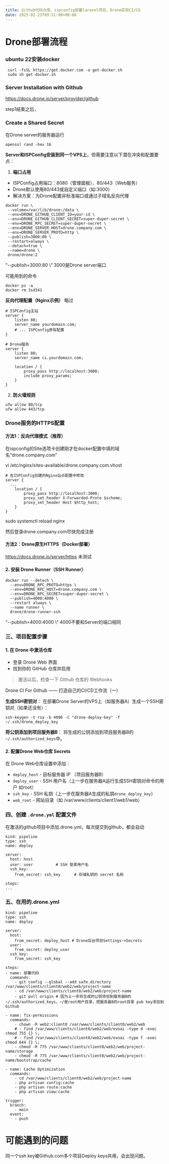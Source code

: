 ```yaml
---
title: Github代码仓库、ispconfig部署laravel项目，Drone实现CI/CD
date: 2025-02-23T09:51:00+08:00
---
```

# Drone部署流程

### ubuntu 22安装docker

```
 curl -fsSL https://get.docker.com -o get-docker.sh
 sudo sh get-docker.sh
```

### Server Installation with Github

https://docs.drone.io/server/provider/github

step1结束之后，

### Create a Shared Secret

在Drone server的服务器运行

```
openssl rand -hex 16
```

**Server和ISPConfig安装到同一个VPS上**，但需要注意以下潜在冲突和配置要点：

1. **端口占用**
  
  - ISPConfig占用端口：8080（管理面板）、80/443（Web服务）
  - Drone默认使用80/443或自定义端口（如:3000）
  - 解决方案：为Drone配置非标准端口或通过子域名反向代理

```
docker run \
 --volume=/var/lib/drone:/data \
 --env=DRONE_GITHUB_CLIENT_ID=your-id \
 --env=DRONE_GITHUB_CLIENT_SECRET=super-duper-secret \
 --env=DRONE_RPC_SECRET=super-duper-secret \
 --env=DRONE_SERVER_HOST=drone.company.com \
 --env=DRONE_SERVER_PROTO=http \
 --publish=3000:80 \
 --restart=always \
 --detach=true \
 --name=drone \
 drone/drone:2
```

“--publish=3000:80 \“ 3000是Drone server端口

可能用到的命令

```
docker ps -a
docker rm 3sd341
```

**反向代理配置（Nginx示例）** 略过

```
# ISPConfig主站
server {
    listen 80;
    server_name yourdomain.com;
    # ... ISPConfig原有配置
}

# Drone服务
server {
    listen 80;
    server_name ci.yourdomain.com;

    location / {
        proxy_pass http://localhost:3000;
        include proxy_params;
    }
}
```

2. **防火墙规则**

```
ufw allow 80/tcp
ufw allow 443/tcp
```

### Drone服务的HTTPS配置

#### 方法1：反向代理模式（推荐）

在ispconfig的Site选项卡创建刚才在docker配置中填的域名“drone.company.com”

vi /etc/nginx/sites-available/drone.company.com.vhost

```
# 在ISPConfig创建的Nginx站点配置中修改
server {
  ...
    location / {
        proxy_pass http://localhost:3000;
        proxy_set_header X-Forwarded-Proto $scheme;
        proxy_set_header Host $http_host;
    }
}
```

sudo systemctl reload nginx

然后登录drone.company.com尽快完成注册

#### 方法2：Drone原生HTTPS（Docker部署）

https://docs.drone.io/server/https 未测试

#### 2. 安装 Drone Runner（SSH Runner）

```
docker run --detach \
  --env=DRONE_RPC_PROTO=https \
  --env=DRONE_RPC_HOST=drone.company.com \
  --env=DRONE_RPC_SECRET=super-duper-secret \
  --publish=4000:4000 \
  --restart always \
  --name runner \
  drone/drone-runner-ssh
```

“--publish=4000:4000 \“ 4000不要和Server的端口相同

### 三、项目配置步骤

#### 1. 在 Drone 中激活仓库

- 登录 Drone Web 界面
- 找到你的 GitHub 仓库并启用

> 激活以后，检查一下 GIthub 仓库的 Webhooks

Drone CI For Github —— 打造自己的CI/CD工作流（一）

**生成SSH密钥对**：
在部署Drone Server的VPS上（如服务器A）生成一个SSH密钥对（如果还没有）：

```
ssh-keygen -t rsa -b 4096 -C "drone-deploy-key" -f ~/.ssh/drone_deploy_key
```

**将公钥添加到项目服务器B**：
将生成的公钥添加到项目服务器B的`~/.ssh/authorized_keys`中。

#### 2. 配置Drone Web仓库 Secrets

在 Drone Web仓库设置中添加：

- `deploy_host` - 目标服务器 IP （项目服务器B）
- `deploy_user` - SSH 用户名（上一步在服务器A运行生成SSH密钥对命令的用户 如root）
- `ssh_key` - SSH 私钥（上一步在服务器A生成的私钥`drone_deploy_key`）
- `web_root` - 网站目录（如 /var/www/clients/client1/web1/web）

### 四、创建 `.drone.yml` 配置文件

在激活的github项目中添加.drone.yml，每次提交到github，都会自动

```
kind: pipeline
type: ssh
name: deploy

server:
  host: host
  user: user          # SSH 登录用户名
  ssh_key: 
    from_secret: ssh_key      # 存储私钥的 secret 名称

steps:
...
```

### 五、在用的.drone.yml

```
kind: pipeline
type: ssh
name: deploy

server:
  host:
    from_secret: deploy_host # Drone后台项目Settings->Secrets
  user:
    from_secret: deploy_user
  ssh_key:
    from_secret: ssh_key

steps:
- name: 部署代码
  commands:
    - git config --global --add safe.directory /var/www/clients/client0/web2/web/project-name
    - cd /var/www/clients/client0/web2/web/project-name
    - git pull origin # 因为上一步将生成的公钥添加到服务器B的~/.ssh/authorized_keys，~/是root用户目录，把服务器B的root目录 pub key添加到Github

- name: fix-permissions
  commands:
    - chown -R web2:client0 /var/www/clients/client0/web2/web
    # - find /var/www/clients/client0/web2/web/evoai -type d -exec chmod 755 {} \;
    # - find /var/www/clients/client0/web2/web/evoai -type f -exec chmod 644 {} \;
    - chmod -R 775 /var/www/clients/client0/web2/web/project-name/storage
    - chmod -R 775 /var/www/clients/client0/web2/web/project-name/bootstrap/cache  

- name: Cache Optimization
  commands:
    - cd /var/www/clients/client0/web2/web/project-name
    - php artisan config:cache
    - php artisan route:cache
    - php artisan view:cache

trigger:
  branch:
    - main
  event:
    - push
```
# 可能遇到的问题
同一个ssh key被Github.com多个项目Deploy keys共用，会出现问题。

